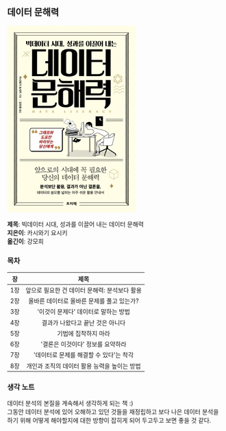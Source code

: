 ## 데이터 문해력

![book](./images/book.jpg)  
  
**제목**: 빅데이터 시대, 성과를 이끌어 내는 데이터 문해력  
**지은이**: 카시와기 요시키  
**옮긴이**: 강모희

### 목차

|장   | 제목                |
|:---:|:-------------------:|
|1장  | 앞으로 필요한 건 데이터 문해력: 분석보다 활용  | 
|2장  | 올바른 데이터로 올바른 문제를 풀고 있는가?  | 
|3장  | '이것이 문제다' 데이터로 말하는 방법 |
|4장  | 결과가 나왔다고 끝난 것은 아니다  |
|5장  | 기법에 집착하지 마라  |
|6장  | '결론은 이것이다' 정보를 요약하라  |
|7장  | '데이터로 문제를 해결할 수 있다'는 착각  |
|8장  | 개인과 조직의 데이터 활용 능력을 높이는 방법  |

### 생각 노트
데이터 분석의 본질을 계속해서 생각하게 되는 책 :)  
그동안 데이터 분석에 있어 오해하고 있던 것들을 재정립하고 보다 나은 데이터 분석을 하기 위해 어떻게 해야할지에 대한
방향이 잡히게 되어 두고두고 보면 좋을 것 같다.

